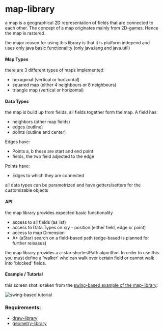 # map-library

a map is a geographical 2D representation of fields that are connected to each other. The concept of a map originates mainly from 2D-games. Hence the map is rastered.

the major reason for using this library is that it is platform independ and uses only java basic functionality (only java.lang and java.util)

#### Map Types
there are 3 different types of maps implemented:
 + hexagonal (vertical or horizontal)
 + squared map (either 4 neighbours or 8 neighbours)
 + triangle map (vertical or horizontal)
 
 #### Data Types
 the map is build up from fields, all fields together form the map.
 A field has: 
 + neighbors (other map fields)
 + edges (outline)
 + points (outline and center)
 
 Edges have: 
 + Points a, b these are start and end point
 + fields, the two field adjected to the edge
 
 Points have:
 + Edges to which they are connected
 
 all data types can be parametrized and have getters/setters for the customizable objects
 
 #### API
 the map library provides expected basic functionality 
 + access to all fields (as list) 
 + access to Data Types on x/y - position (either field, edge or point)
 + access to map Dimension
 + A* (aStar) search on a field-based path (edge-based is planned for further releases)
 
the map library provides a a-star shortestPath algorithm. In order to use this you must define a 'walker' who can walk over certain field or cannot walk into 'blocked' fields.

#### Example / Tutorial
this screen shot is taken from the [swing-based example of the map-library](https://github.com/martinFrank/map-library-swing-demo):

![swing-based tutorial](https://user-images.githubusercontent.com/33021138/32279466-1fc971ca-bf19-11e7-8a17-2ba9f1ad5a71.png)

### Requirements:
 + [draw-library](https://github.com/martinFrank/draw-library)
 + [geometry-library](https://github.com/martinFrank/geometry-library)

